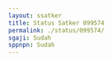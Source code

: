 ```yaml
--- 
layout: ssatker 
title: Status Satker 099574 
permalink: ./status/099574/
sgaji: Sudah 
sppnpn: Sudah 
--- 
```

